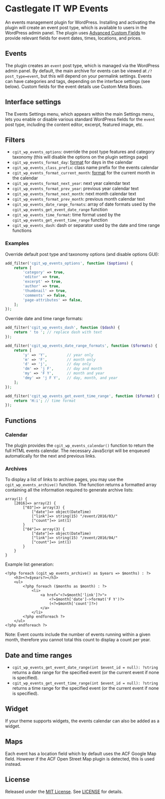 # Castlegate IT WP Events #

An events management plugin for WordPress. Installing and activating the plugin will create an event post type, which is available to users in the WordPress admin panel. The plugin uses [Advanced Custom Fields](https://www.advancedcustomfields.com/) to provide relevant fields for event dates, times, locations, and prices.

## Events ##

The plugin creates an `event` post type, which is managed via the WordPress admin panel. By default, the main archive for events can be viewed at `/?post_type=event`, but this will depend on your permalink settings. Events can have categories and tags, depending on the interface settings (see below). Custom fields for the event details use Custom Meta Boxes.

## Interface settings ##

The Events Settings menu, which appears within the main Settings menu, lets you enable or disable various standard WordPress fields for the `event` post type, including the content editor, excerpt, featured image, etc.

## Filters ##

*   `cgit_wp_events_options`: override the post type features and category taxonomy (this will disable the options on the plugin settings page)
*   `cgit_wp_events_format_day`: [format](http://php.net/manual/en/function.date.php) for days in the calendar
*   `cgit_wp_events_class_prefix`: class name prefix for the events calendar
*   `cgit_wp_events_format_current_month`: [format](http://php.net/manual/en/function.date.php) for the current month in the calendar
*   `cgit_wp_events_format_next_year`: next year calendar text
*   `cgit_wp_events_format_prev_year`: previous year calendar text
*   `cgit_wp_events_format_next_month`: next month calendar text
*   `cgit_wp_events_format_prev_month`: previous month calendar text
*   `cgit_wp_events_date_range_formats`: array of date formats used by the `cgit_wp_events_get_event_date_range` function
*   `cgit_wp_events_time_format`: time format used by the `cgit_wp_events_get_event_time_range` function
*   `cgit_wp_events_dash`: dash or separator used by the date and time range functions

### Examples

Override default post type and taxonomy options (and disable options GUI):

``` php
add_filter('cgit_wp_events_options', function ($options) {
    return [
        'category' => true,
        'editor' => true,
        'excerpt' => true,
        'author' => true,
        'thumbnail' => true,
        'comments' => false,
        'page-attributes' => false,
    ];
});
```

Override date and time range formats:

``` php
add_filter('cgit_wp_events_dash', function ($dash) {
    return ' to '; // replace dash with text
});

add_filter('cgit_wp_events_date_range_formats', function ($formats) {
    return [
        'y' => 'Y',         // year only
        'm' => 'F',         // month only
        'd' => 'j',         // day only
        'dm' => 'j F',      // day and month
        'my' => 'F Y',      // month and year
        'dmy' => 'j F Y',   // day, month, and year
    ];
});

add_filter('cgit_wp_events_get_event_time_range', function ($format) {
    return 'H:i'; // time format
});
```

## Functions ##

### Calendar ###

The plugin provides the `cgit_wp_events_calendar()` function to return the full HTML events calendar. The necessary JavaScript will be enqueued automatically for the next and previous links.

### Archives ###

To display a list of links to archive pages, you may use the `cgit_wp_events_archive()` function. The function returns a formatted array containing all the information required to generate archive lists:

    array(1) {
        [2016]=> array(2) {
            ["03"]=> array(3) {
                ["date"]=> object(DateTime)
                ["link"]=> string(15) "/event/2016/03/"
                ["count"]=> int(1)
            }
            ["04"]=> array(3) {
                ["date"]=> object(DateTime)
                ["link"]=> string(15) "/event/2016/04/"
                ["count"]=> int(1)
            }
        }
    }

Example list generation:

    <?php foreach (cgit_wp_events_archive() as $years => $months) : ?>
        <h3><?=$years?></h3>
        <ul>
            <?php foreach ($months as $month) : ?>
                <li>
                    <a href="<?=$month['link']?>">
                        <?=$month['date']->format('F Y')?>
                        (<?=$month['count']?>)
                    </a>
                </li>
            <?php endforeach ?>
        </ul>
    <?php endforeach ?>

Note: Event counts include the number of events running within a given month, therefore you cannot total this count to display a count per year.

## Date and time ranges

*   `cgit_wp_events_get_event_date_range(int $event_id = null): ?string` returns a date range for the specified event (or the current event if none is specified).
*   `cgit_wp_events_get_event_time_range(int $event_id = null): ?string` returns a time range for the specified event (or the current event if none is specified).

## Widget ##

If your theme supports widgets, the events calendar can also be added as a widget.

## Maps ##

Each event has a location field which by default uses the ACF Google Map field. However if the ACF Open Street Map plugin is detected, this is used instead.

## License

Released under the [MIT License](https://opensource.org/licenses/MIT). See [LICENSE](LICENSE) for details.
